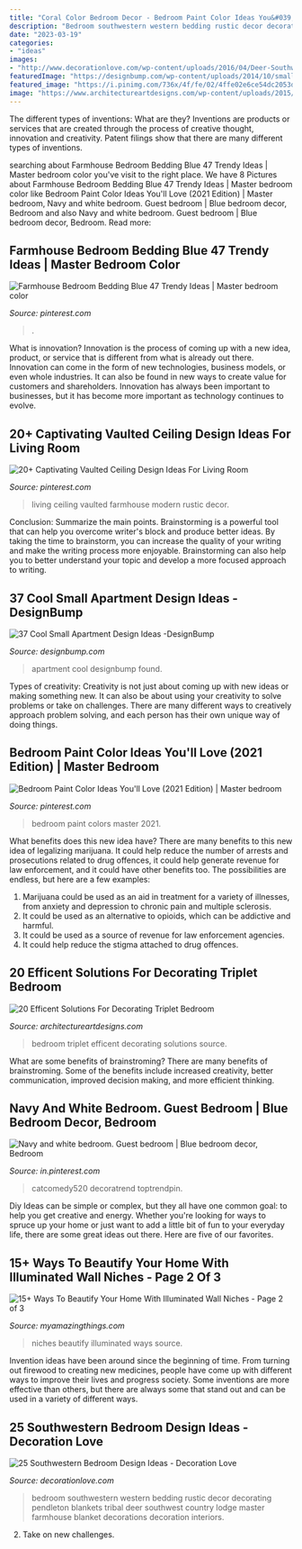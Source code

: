 ```yaml
---
title: "Coral Color Bedroom Decor - Bedroom Paint Color Ideas You&#039;ll Love (2021 Edition)"
description: "Bedroom southwestern western bedding rustic decor decorating pendleton blankets tribal deer southwest country lodge master farmhouse blanket decorations decoration interiors"
date: "2023-03-19"
categories:
- "ideas"
images:
- "http://www.decorationlove.com/wp-content/uploads/2016/04/Deer-Southwestern-Bedroom-Design.jpeg"
featuredImage: "https://designbump.com/wp-content/uploads/2014/10/small-apartment-ideas-002.jpg"
featured_image: "https://i.pinimg.com/736x/4f/fe/02/4ffe02e6ce54dc2053d153eb352cc868.jpg"
image: "https://www.architectureartdesigns.com/wp-content/uploads/2015/05/159-630x941.jpg"
---
```



The different types of inventions: What are they?
Inventions are products or services that are created through the process of creative thought, innovation and creativity. Patent filings show that there are many different types of inventions.

	

		
searching about Farmhouse Bedroom Bedding Blue 47 Trendy Ideas | Master bedroom color you've visit to the right place. We have 8 Pictures about Farmhouse Bedroom Bedding Blue 47 Trendy Ideas | Master bedroom color like Bedroom Paint Color Ideas You&#039;ll Love (2021 Edition) | Master bedroom, Navy and white bedroom. Guest bedroom | Blue bedroom decor, Bedroom and also Navy and white bedroom. Guest bedroom | Blue bedroom decor, Bedroom. Read more:
		
    
## Farmhouse Bedroom Bedding Blue 47 Trendy Ideas | Master Bedroom Color

<img loading=lazy src="https://i.pinimg.com/736x/88/04/c3/8804c36bd3428c75c87f2bb3013b6273.jpg" onerror="this.onerror=null;this.src='https://tse1.mm.bing.net/th?id=OIP.hexKoCXRCTy_wTRcY_zwSwAAAA&amp;pid=15.1';" alt="Farmhouse Bedroom Bedding Blue 47 Trendy Ideas | Master bedroom color">

_Source: pinterest.com_

>. 

	

What is innovation?
Innovation is the process of coming up with a new idea, product, or service that is different from what is already out there. Innovation can come in the form of new technologies, business models, or even whole industries. It can also be found in new ways to create value for customers and shareholders. Innovation has always been important to businesses, but it has become more important as technology continues to evolve.

    
## 20+ Captivating Vaulted Ceiling Design Ideas For Living Room

<img loading=lazy src="https://i.pinimg.com/736x/e1/21/c3/e121c35d683d5479adda42eb83b3c101.jpg" onerror="this.onerror=null;this.src='https://tse1.mm.bing.net/th?id=OIP.VH0pQr38688i3VDb6I5kcQHaKA&amp;pid=15.1';" alt="20+ Captivating Vaulted Ceiling Design Ideas For Living Room">

_Source: pinterest.com_

>living ceiling vaulted farmhouse modern rustic decor. 

	

Conclusion: Summarize the main points.
Brainstorming is a powerful tool that can help you overcome writer's block and produce better ideas. By taking the time to brainstorm, you can increase the quality of your writing and make the writing process more enjoyable. Brainstorming can also help you to better understand your topic and develop a more focused approach to writing.

    
## 37 Cool Small Apartment Design Ideas -DesignBump

<img loading=lazy src="https://designbump.com/wp-content/uploads/2014/10/small-apartment-ideas-002.jpg" onerror="this.onerror=null;this.src='https://tse2.mm.bing.net/th?id=OIP.UtN42lHpSlFN4cKXm-RpxQHaKj&amp;pid=15.1';" alt="37 Cool Small Apartment Design Ideas -DesignBump">

_Source: designbump.com_

>apartment cool designbump found. 

	

Types of creativity:
Creativity is not just about coming up with new ideas or making something new. It can also be about using your creativity to solve problems or take on challenges. There are many different ways to creatively approach problem solving, and each person has their own unique way of doing things.

    
## Bedroom Paint Color Ideas You&#039;ll Love (2021 Edition) | Master Bedroom

<img loading=lazy src="https://i.pinimg.com/736x/4f/fe/02/4ffe02e6ce54dc2053d153eb352cc868.jpg" onerror="this.onerror=null;this.src='https://tse3.mm.bing.net/th?id=OIP.xZPqTK2wk8bqv7BDRRYohgHaLH&amp;pid=15.1';" alt="Bedroom Paint Color Ideas You&#039;ll Love (2021 Edition) | Master bedroom">

_Source: pinterest.com_

>bedroom paint colors master 2021. 

	

What benefits does this new idea have?
There are many benefits to this new idea of legalizing marijuana. It could help reduce the number of arrests and prosecutions related to drug offences, it could help generate revenue for law enforcement, and it could have other benefits too. The possibilities are endless, but here are a few examples: 
1. Marijuana could be used as an aid in treatment for a variety of illnesses, from anxiety and depression to chronic pain and multiple sclerosis. 
2. It could be used as an alternative to opioids, which can be addictive and harmful. 
3. It could be used as a source of revenue for law enforcement agencies. 
4. It could help reduce the stigma attached to drug offences.

    
## 20 Efficent Solutions For Decorating Triplet Bedroom

<img loading=lazy src="https://www.architectureartdesigns.com/wp-content/uploads/2015/05/159-630x941.jpg" onerror="this.onerror=null;this.src='https://tse1.mm.bing.net/th?id=OIP.kQl6ac5BEWWyn_kLW4s5XwHaLD&amp;pid=15.1';" alt="20 Efficent Solutions For Decorating Triplet Bedroom">

_Source: architectureartdesigns.com_

>bedroom triplet efficent decorating solutions source. 

	

What are some benefits of brainstroming?
There are many benefits of brainstroming. Some of the benefits include increased creativity, better communication, improved decision making, and more efficient thinking.

    
## Navy And White Bedroom. Guest Bedroom | Blue Bedroom Decor, Bedroom

<img loading=lazy src="https://i.pinimg.com/736x/14/1a/9d/141a9d85e8961f212b40ae9889a80dc4.jpg" onerror="this.onerror=null;this.src='https://tse4.mm.bing.net/th?id=OIP.e2L12erTG9it_ee9neJlBgHaJ3&amp;pid=15.1';" alt="Navy and white bedroom. Guest bedroom | Blue bedroom decor, Bedroom">

_Source: in.pinterest.com_

>catcomedy520 decoratrend toptrendpin. 

	

Diy Ideas can be simple or complex, but they all have one common goal: to help you get creative and energy. Whether you're looking for ways to spruce up your home or just want to add a little bit of fun to your everyday life, there are some great ideas out there. Here are five of our favorites.

    
## 15+ Ways To Beautify Your Home With Illuminated Wall Niches - Page 2 Of 3

<img loading=lazy src="http://myamazingthings.com/wp-content/uploads/2016/12/nis5b.jpg" onerror="this.onerror=null;this.src='https://tse2.mm.bing.net/th?id=OIP.nFZdIjG5EQExOUSejEdkGgHaE7&amp;pid=15.1';" alt="15+ Ways To Beautify Your Home With Illuminated Wall Niches - Page 2 of 3">

_Source: myamazingthings.com_

>niches beautify illuminated ways source. 

	

Invention ideas have been around since the beginning of time. From turning out firewood to creating new medicines, people have come up with different ways to improve their lives and progress society. Some inventions are more effective than others, but there are always some that stand out and can be used in a variety of different ways.

    
## 25 Southwestern Bedroom Design Ideas - Decoration Love

<img loading=lazy src="http://www.decorationlove.com/wp-content/uploads/2016/04/Deer-Southwestern-Bedroom-Design.jpeg" onerror="this.onerror=null;this.src='https://tse1.mm.bing.net/th?id=OIP.U4jPyzSzgLumRN5s6jJMnAHaLH&amp;pid=15.1';" alt="25 Southwestern Bedroom Design Ideas - Decoration Love">

_Source: decorationlove.com_

>bedroom southwestern western bedding rustic decor decorating pendleton blankets tribal deer southwest country lodge master farmhouse blanket decorations decoration interiors. 

	

2. Take on new challenges.

